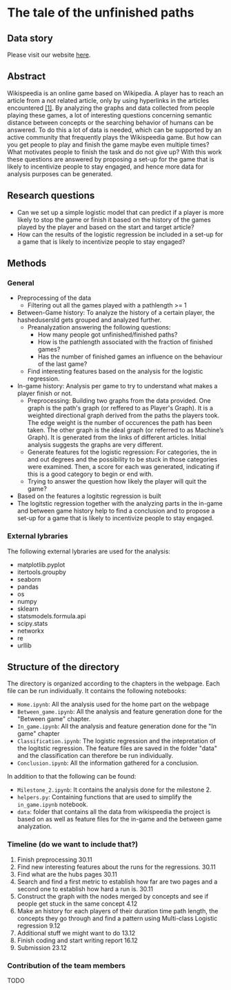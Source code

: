 # The tale of the unfinished paths

## Data story

Please visit our website [here](https://melsjagt.github.io/ada-template-website/).

## Abstract

Wikispeedia is an online game based on Wikipedia. A player has to reach an article from a not related article, only by using hyperlinks in the articles encountered [[1]](http://infolab.stanford.edu/~west1/pubs/West-Pineau-Precup_IJCAI-09.pdf). By analyzing the graphs and data collected from people playing these games, a lot of interesting questions concerning semantic distance between concepts or the searching behavior of humans can be answered. To do this a lot of data is needed, which can be supported by an active community that frequently plays the Wikispeedia game. But how can you get people to play and finish the game maybe even multiple times? What motivates people to finish the task and do not give up? With this work these questions are answered by proposing a set-up for the game that is likely to incentivize people to stay engaged, and hence more data for analysis purposes can be generated.


## Research questions

   -  Can we set up a simple logistic model that can predict if a player is more likely to stop the game or finish it based on the history of the games played by the         player and based on the start and target article?
   -  How can the results of the logistic regression be included in a set-up for a game that is likely to incentivize people to stay engaged?


## Methods

### General

   -  Preprocessing of the data
      -  Filtering out all the games played with a pathlength >= 1
   -  Between-Game history: To analyze the history of a certain player, the hashedusersId gets grouped and analyzed further.
      -  Preanalyzation answering the following questions:
         - How many people got unfinished/finished paths? 
         - How is the pathlength associated with the fraction of finished games?
         - Has the number of finished games an influence on the behaviour of the last game?
      -  Find interesting features based on the analysis for the logistic regression.
   -  In-game history: Analysis per game to try to understand what makes a player finish or not.
      -  Preprocessing: Building two graphs from the data provided. One graph is the path's graph (or reffered to as Player's Graph). It is a weighted directional              graph derived from the paths the players took. The edge weight is the number of occurences the path has been taken. The other graph is the ideal graph (or              referred to as  Machine’s Graph). It is generated from the links of different articles. Initial analysis suggests the graphs are very different.
      -  Generate features fot the logistic regression: For categories, the in and out degrees and the possibility to be stuck in those categories were examined. Then,          a score for each was generated, indicating if this is a good category to begin or end with.
      -  Trying to answer the question how likely the player will quit the game?
   -  Based on the features a logitstic regression is built
   -  The logitstic regression together with the analyzing parts in the in-game and between game history help to find a conclusion and to propose a set-up for a game         that is likely to incentivize people to stay engaged. 
   
   
### External lybraries

The following external lybraries are used for the analysis:

   -  matplotlib.pyplot
   -  itertools.groupby
   -  seaborn
   -  pandas
   -  os
   -  numpy
   -  sklearn
   -  statsmodels.formula.api
   -  scipy.stats
   -  networkx
   -  re
   -  urllib


## Structure of the directory

The directory is organized according to the chapters in the webpage. Each file can be run individually. It contains the following notebooks:
   -  `Home.ipynb`: All the analysis used for the home part on the webpage
   -  `Between_game.ipynb`: All the analysis and feature generation done for the "Between game" chapter. 
   -  `In_game.ipynb`: All the analysis and feature generation done for the "In game" chapter
   -  `Classification.ipynb`: The logistic regression and the intepretation of the logitstic regression. The feature files are saved in the folder "data" and                 the classification can therefore be run individually.
   -  `Conclusion.ipynb`: All the information gathered for a conclusion.

In addition to that the following can be found:
   -  `Milestone_2.ipynb`: It contains the analysis done for the milestone 2.
   -  `helpers.py`: Containing functions that are used to simplify the `in_game.ipynb` notebook.
   -  `data`: folder that contains all the data from wikispeedia the project is based on as well as feature files for the in-game and the between game                       analyzation.


### Timeline (do we want to include that?)
1. Finish preprocessing 30.11
1. Find new interesting features about the runs for the regressions. 30.11
1. Find what are the hubs pages 30.11
1. Search and find a first metric to establish how far are two pages and a second one to establish how hard a run is. 30.11
1. Construct the graph with the nodes merged by concepts and see if people get stuck in the same concept 4.12
1. Make an history for each players of their duration time path length, the concepts they go through and find a pattern using Multi-class Logistic regression 9.12
1. Additional stuff we might want to do 13.12
1. Finish coding and start writing report 16.12
1. Submission 23.12

### Contribution of the team members
TODO
